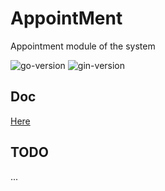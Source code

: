 # AppointMent
Appointment module of the system


![go-version](https://img.shields.io/github/go-mod/go-version/NorthernLights-1/Appointment/dev)
![gin-version](https://img.shields.io/badge/Gin-grey?logo=go)  

## Doc
[Here](http://www.docway.net/project/1aSdtWFvRg0/share/1anO7nzq70K)

## TODO  
...
